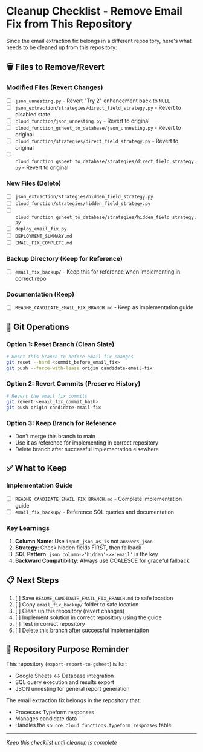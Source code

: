 # Cleanup Checklist - Remove Email Fix from This Repository

Since the email extraction fix belongs in a different repository, here's what needs to be cleaned up from this repository:

## 🗑️ Files to Remove/Revert

### Modified Files (Revert Changes)
- [ ] `json_unnesting.py` - Revert "Try 2" enhancement back to `NULL`
- [ ] `json_extraction/strategies/direct_field_strategy.py` - Revert to disabled state
- [ ] `cloud_function/json_unnesting.py` - Revert to original
- [ ] `cloud_function_gsheet_to_database/json_unnesting.py` - Revert to original
- [ ] `cloud_function/strategies/direct_field_strategy.py` - Revert to original
- [ ] `cloud_function_gsheet_to_database/strategies/direct_field_strategy.py` - Revert to original

### New Files (Delete)
- [ ] `json_extraction/strategies/hidden_field_strategy.py`
- [ ] `cloud_function/strategies/hidden_field_strategy.py`
- [ ] `cloud_function_gsheet_to_database/strategies/hidden_field_strategy.py`
- [ ] `deploy_email_fix.py`
- [ ] `DEPLOYMENT_SUMMARY.md`
- [ ] `EMAIL_FIX_COMPLETE.md`

### Backup Directory (Keep for Reference)
- [ ] `email_fix_backup/` - Keep this for reference when implementing in correct repo

### Documentation (Keep)
- [ ] `README_CANDIDATE_EMAIL_FIX_BRANCH.md` - Keep as implementation guide

## 🔄 Git Operations

### Option 1: Reset Branch (Clean Slate)
```bash
# Reset this branch to before email fix changes
git reset --hard <commit_before_email_fix>
git push --force-with-lease origin candidate-email-fix
```

### Option 2: Revert Commits (Preserve History)
```bash
# Revert the email fix commits
git revert <email_fix_commit_hash>
git push origin candidate-email-fix
```

### Option 3: Keep Branch for Reference
- Don't merge this branch to main
- Use it as reference for implementing in correct repository
- Delete branch after successful implementation elsewhere

## ✅ What to Keep

### Implementation Guide
- [ ] `README_CANDIDATE_EMAIL_FIX_BRANCH.md` - Complete implementation guide
- [ ] `email_fix_backup/` - Reference SQL queries and documentation

### Key Learnings
1. **Column Name**: Use `input_json_as_is` not `answers_json`
2. **Strategy**: Check hidden fields FIRST, then fallback
3. **SQL Pattern**: `json_column->'hidden'->>'email'` is the key
4. **Backward Compatibility**: Always use COALESCE for graceful fallback

## 📋 Next Steps

1. [ ] Save `README_CANDIDATE_EMAIL_FIX_BRANCH.md` to safe location
2. [ ] Copy `email_fix_backup/` folder to safe location  
3. [ ] Clean up this repository (revert changes)
4. [ ] Implement solution in correct repository using the guide
5. [ ] Test in correct repository
6. [ ] Delete this branch after successful implementation

## 🎯 Repository Purpose Reminder

This repository (`export-report-to-gsheet`) is for:
- Google Sheets ↔ Database integration
- SQL query execution and results export
- JSON unnesting for general report generation

The email extraction fix belongs in the repository that:
- Processes Typeform responses
- Manages candidate data
- Handles the `source_cloud_functions.typeform_responses` table

---
*Keep this checklist until cleanup is complete*

